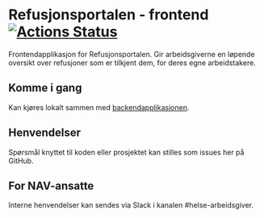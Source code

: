 Refusjonsportalen - frontend
[![Actions Status](https://github.com/navikt/helse-spion-frontend/workflows/Bygg%20og%20deploy%20master/badge.svg)](https://github.com/navikt/helse-spion-frontend/actions)
================
Frontendapplikasjon for Refusjonsportalen. Gir arbeidsgiverne en løpende oversikt over refusjoner som er tilkjent dem, for deres egne arbeidstakere.

## Komme i gang

Kan kjøres lokalt sammen med [backendapplikasjonen](https://github.com/navikt/helse-spion).

## Henvendelser

Spørsmål knyttet til koden eller prosjektet kan stilles som issues her på GitHub.

## For NAV-ansatte

Interne henvendelser kan sendes via Slack i kanalen #helse-arbeidsgiver.

